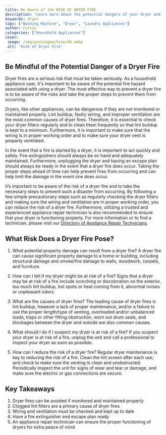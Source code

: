 ```yaml
---
title: Be Aware of the RISK OF DRYER FIRE
description: "Learn more about the potential dangers of your dryer and what you can do to reduce the risk of a fire Taking the necessary precautions can save you time money and even your house"
keywords: dryer
tags: ["Washing Machine", "Dryer", "Laundry Appliances"]
author: Curtis
categories: ["Household Appliances"]
cover: 
 image: /img/washingmachine/48.webp
 alt: 'Risk of Dryer Fire'
---
```

## Be Mindful of the Potential Danger of a Dryer Fire
Dryer fires are a serious risk that must be taken seriously. As a household appliance user, it's important to be aware of the potential fire hazard associated with using a dryer. The most effective way to prevent a dryer fire is to be aware of the risks and take the proper steps to prevent them from occurring. 

Dryers, like other appliances, can be dangerous if they are not monitored or maintained properly. Lint buildup, faulty wiring, and improper ventilation are the most common causes of dryer fires. Therefore, it is essential to check your dryer filters regularly and to clean them frequently so that lint buildup is kept to a minimum. Furthermore, it is important to make sure that the wiring is in proper working order and to make sure your dryer vent is properly ventilated. 

In the event that a fire is started by a dryer, it is important to act quickly and safely. Fire extinguishers should always be on hand and adequately maintained. Furthermore, unplugging the dryer and having an escape plan should always be ready in the event that a dryer fire does occur. Taking the proper steps ahead of time can help prevent fires from occurring and can help limit the damage in the event one does occur. 

It’s important to be aware of the risk of a dryer fire and to take the necessary steps to prevent such a disaster from occurring. By following a few simple precautionary steps such as regularly checking the dryer filters and making sure the wiring and ventilation are in proper working order, you can reduce the risk of a dryer fire. Furthermore, utilizing a trusted and experienced appliance repair technician is also recommended to ensure that your dryer is functioning properly. For more information or to find a technician, please visit our [Directory of Appliance Repair Technicians](./pages/appliance-repair-technicians).

## What Risk Does a Dryer Fire Pose?
1. What potential property damage can result from a dryer fire?
A dryer fire can cause significant property damage to a home or building, including structural damage and smoke/fire damage to walls, woodwork, carpets, and furniture.

2. How can I tell if my dryer might be at risk of a fire?
Signs that a dryer may be at risk of a fire include scorching or discoloration on the exterior, too much lint buildup, hot spots or heat coming from it, abnormal noises or unpleasant odors.

3. What are the causes of dryer fires?
The leading cause of dryer fires is lint buildup, however a lack of proper maintenance, and/or a failure to use the proper length/type of venting, overloaded and/or unbalanced loads, traps or other fitting obstruction, worn out drum seals, and blockages between the dryer and outside are also common causes.

4. What should I do if I suspect my dryer is at risk of a fire?
If you suspect your dryer is at risk of a fire, unplug the unit and call a professional to inspect your dryer as soon as possible.

5. How can I reduce the risk of a dryer fire?
Regular dryer maintenance is key to reducing the risk of a fire. Clean the lint screen after each use, and check to make sure the venting is clean and unobstructed. Periodically inspect the unit for signs of wear and tear or damage, and make sure the electric or gas connections are secure.

## Key Takeaways
1. Dryer fires can be avoided if monitored and maintained properly
2. Clogged lint filters are a primary cause of dryer fires
3. Wiring and ventilation must be checked and kept up to date
4. Have a fire extinguisher and escape plan ready
5. An appliance repair technician can ensure the proper functioning of dryers for extra peace of mind
